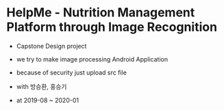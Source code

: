 # HelpMe - Nutrition Management Platform through Image Recognition
- Capstone Design project
- we try to make image processing Android Application
- because of security just upload src file 
 
- with 방승환, 홍승기
- at 2019-08 ~ 2020-01

